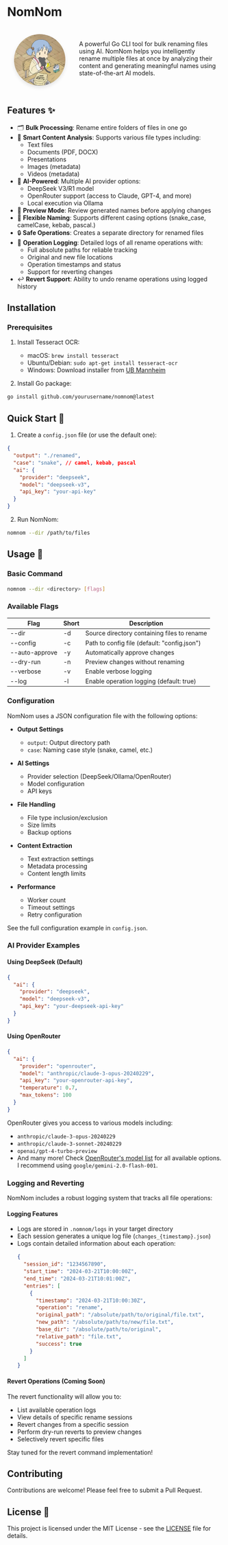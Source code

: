 # NomNom 

<div style="display: flex; justify-content: center; gap: 2rem; padding: 1rem;">
  <img src="nomnom.png" alt="nomnom-logo" height=120 width=120 style="border-radius: 50%; box-shadow: 0 4px 8px rgba(0,0,0,0.1);">
  <div style="flex: 1; max-width: 600px;">
    <p> A powerful Go CLI tool for bulk renaming files using AI. NomNom helps you intelligently rename multiple files at once by analyzing their content and generating meaningful names using state-of-the-art AI models.
    </p>
  </div>
</div>


## Features ✨

- 🗂️ **Bulk Processing**: Rename entire folders of files in one go
- 📄 **Smart Content Analysis**: Supports various file types including:
  - Text files
  - Documents (PDF, DOCX)
  - Presentations
  - Images (metadata)
  - Videos (metadata)
- 🤖 **AI-Powered**: Multiple AI provider options:
  - DeepSeek V3/R1 model
  - OpenRouter support (access to Claude, GPT-4, and more)
  - Local execution via Ollama
- 👀 **Preview Mode**: Review generated names before applying changes
- 🎯 **Flexible Naming**: Supports different casing options (snake_case, camelCase, kebab, pascal.)
- 🔒 **Safe Operations**: Creates a separate directory for renamed files
- 📝 **Operation Logging**: Detailed logs of all rename operations with:
  - Full absolute paths for reliable tracking
  - Original and new file locations
  - Operation timestamps and status
  - Support for reverting changes
- ↩️ **Revert Support**: Ability to undo rename operations using logged history

## Installation

### Prerequisites

1. Install Tesseract OCR:
   - macOS: `brew install tesseract`
   - Ubuntu/Debian: `sudo apt-get install tesseract-ocr`
   - Windows: Download installer from [UB Mannheim](https://github.com/UB-Mannheim/tesseract/wiki)

2. Install Go package:
```bash
go install github.com/yourusername/nomnom@latest
```

## Quick Start 🚀

1. Create a `config.json` file (or use the default one):
```json
{
  "output": "./renamed",
  "case": "snake", // camel, kebab, pascal
  "ai": {
    "provider": "deepseek",
    "model": "deepseek-v3",
    "api_key": "your-api-key"
  }
}
```

2. Run NomNom:
```bash
nomnom --dir /path/to/files
```

## Usage 📖

### Basic Command
```bash
nomnom --dir <directory> [flags]
```

### Available Flags

| Flag           | Short | Description                                     |
|---------------|--------|-------------------------------------------------|
| --dir         | -d    | Source directory containing files to rename      |
| --config      | -c    | Path to config file (default: "config.json")     |
| --auto-approve| -y    | Automatically approve changes                    |
| --dry-run     | -n    | Preview changes without renaming                 |
| --verbose     | -v    | Enable verbose logging                          |
| --log         | -l    | Enable operation logging (default: true)        |

### Configuration

NomNom uses a JSON configuration file with the following options:

- **Output Settings**
  - `output`: Output directory path
  - `case`: Naming case style (snake, camel, etc.)

- **AI Settings**
  - Provider selection (DeepSeek/Ollama/OpenRouter)
  - Model configuration
  - API keys

- **File Handling**
  - File type inclusion/exclusion
  - Size limits
  - Backup options

- **Content Extraction**
  - Text extraction settings
  - Metadata processing
  - Content length limits

- **Performance**
  - Worker count
  - Timeout settings
  - Retry configuration

See the full configuration example in `config.json`.

### AI Provider Examples

#### Using DeepSeek (Default)
```json
{
  "ai": {
    "provider": "deepseek",
    "model": "deepseek-v3",
    "api_key": "your-deepseek-api-key"
  }
}
```

#### Using OpenRouter
```json
{
  "ai": {
    "provider": "openrouter",
    "model": "anthropic/claude-3-opus-20240229",
    "api_key": "your-openrouter-api-key",
    "temperature": 0.7,
    "max_tokens": 100
  }
}
```

OpenRouter gives you access to various models including:
- `anthropic/claude-3-opus-20240229`
- `anthropic/claude-3-sonnet-20240229`
- `openai/gpt-4-turbo-preview`
- And many more! Check [OpenRouter's model list](https://openrouter.ai/docs#models) for all available options. I recommend using `google/gemini-2.0-flash-001`.

### Logging and Reverting

NomNom includes a robust logging system that tracks all file operations:

#### Logging Features
- Logs are stored in `.nomnom/logs` in your target directory
- Each session generates a unique log file (`changes_{timestamp}.json`)
- Logs contain detailed information about each operation:
  ```json
  {
    "session_id": "1234567890",
    "start_time": "2024-03-21T10:00:00Z",
    "end_time": "2024-03-21T10:01:00Z",
    "entries": [
      {
        "timestamp": "2024-03-21T10:00:30Z",
        "operation": "rename",
        "original_path": "/absolute/path/to/original/file.txt",
        "new_path": "/absolute/path/to/new/file.txt",
        "base_dir": "/absolute/path/to/original",
        "relative_path": "file.txt",
        "success": true
      }
    ]
  }
  ```

#### Revert Operations (Coming Soon)
The revert functionality will allow you to:
- List available operation logs
- View details of specific rename sessions
- Revert changes from a specific session
- Perform dry-run reverts to preview changes
- Selectively revert specific files

Stay tuned for the revert command implementation!

## Contributing 

Contributions are welcome! Please feel free to submit a Pull Request.

## License 📄

This project is licensed under the MIT License - see the [LICENSE](LICENSE) file for details. 
